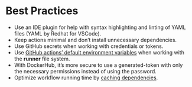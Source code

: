 # Best Practices

- Use an IDE plugin for help with syntax highlighting and linting of YAML files (YAML by Redhat for VSCode).
- Keep actions minimal and don’t install unnecessary dependencies.
- Use GitHub secrets when working with credentials or tokens.
- Use [GitHub actions’ default environment variables](https://docs.github.com/en/actions/learn-github-actions/environment-variables#default-environment-variables) when working with the **runner** file system.
- With DockerHub, it’s more secure to use a generated-token with only the necessary permissions instead of using the password.
- Optimize workflow running time by [caching dependencies](https://docs.github.com/en/actions/using-workflows/caching-dependencies-to-speed-up-workflows).